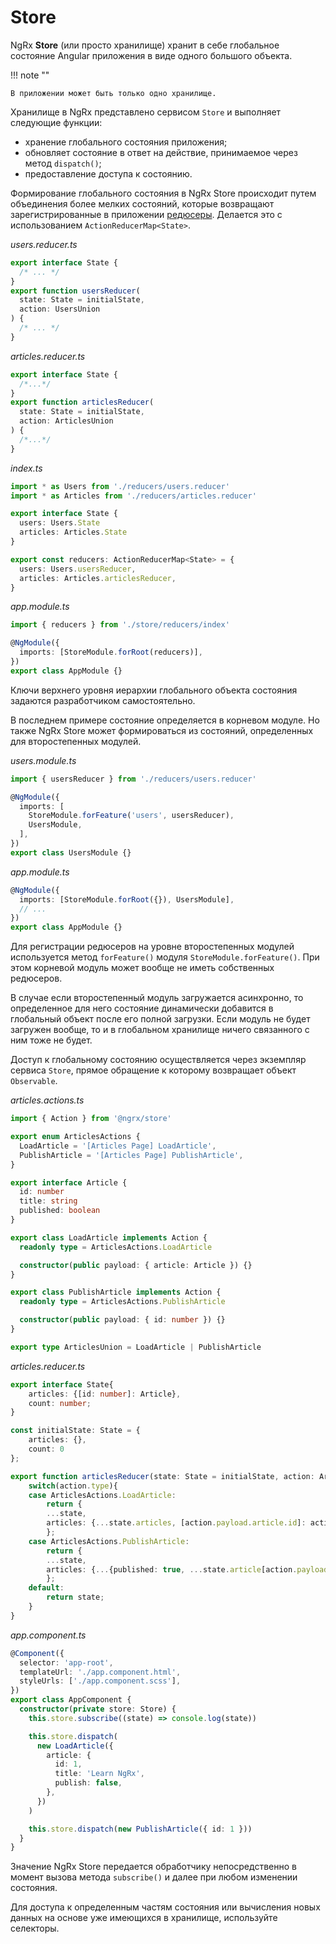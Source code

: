 # Store

NgRx **Store** (или просто хранилище) хранит в себе глобальное состояние Angular приложения в виде одного большого объекта.

!!! note ""

    В приложении может быть только одно хранилище.

Хранилище в NgRx представлено сервисом `Store` и выполняет следующие функции:

- хранение глобального состояния приложения;
- обновляет состояние в ответ на действие, принимаемое через метод `dispatch()`;
- предоставление доступа к состоянию.

Формирование глобального состояния в NgRx Store происходит путем объединения более мелких состояний, которые возвращают зарегистрированные в приложении [редюсеры](reducers.md). Делается это с использованием `ActionReducerMap<State>`.

_users.reducer.ts_

```ts
export interface State {
  /* ... */
}
export function usersReducer(
  state: State = initialState,
  action: UsersUnion
) {
  /* ... */
}
```

_articles.reducer.ts_

```ts
export interface State {
  /*...*/
}
export function articlesReducer(
  state: State = initialState,
  action: ArticlesUnion
) {
  /*...*/
}
```

_index.ts_

```ts
import * as Users from './reducers/users.reducer'
import * as Articles from './reducers/articles.reducer'

export interface State {
  users: Users.State
  articles: Articles.State
}

export const reducers: ActionReducerMap<State> = {
  users: Users.usersReducer,
  articles: Articles.articlesReducer,
}
```

_app.module.ts_

```ts
import { reducers } from './store/reducers/index'

@NgModule({
  imports: [StoreModule.forRoot(reducers)],
})
export class AppModule {}
```

Ключи верхнего уровня иерархии глобального объекта состояния задаются разработчиком самостоятельно.

В последнем примере состояние определяется в корневом модуле. Но также NgRx Store может формироваться из состояний, определенных для второстепенных модулей.

_users.module.ts_

```ts
import { usersReducer } from './reducers/users.reducer'

@NgModule({
  imports: [
    StoreModule.forFeature('users', usersReducer),
    UsersModule,
  ],
})
export class UsersModule {}
```

_app.module.ts_

```ts
@NgModule({
  imports: [StoreModule.forRoot({}), UsersModule],
  // ...
})
export class AppModule {}
```

Для регистрации редюсеров на уровне второстепенных модулей используется метод `forFeature()` модуля `StoreModule.forFeature()`. При этом корневой модуль может вообще не иметь собственных редюсеров.

В случае если второстепенный модуль загружается асинхронно, то определенное для него состояние динамически добавится в глобальный объект после его полной загрузки. Если модуль не будет загружен вообще, то и в глобальном хранилище ничего связанного с ним тоже не будет.

Доступ к глобальному состоянию осуществляется через экземпляр сервиса `Store`, прямое обращение к которому возвращает объект `Observable`.

_articles.actions.ts_

```ts
import { Action } from '@ngrx/store'

export enum ArticlesActions {
  LoadArticle = '[Articles Page] LoadArticle',
  PublishArticle = '[Articles Page] PublishArticle',
}

export interface Article {
  id: number
  title: string
  published: boolean
}

export class LoadArticle implements Action {
  readonly type = ArticlesActions.LoadArticle

  constructor(public payload: { article: Article }) {}
}

export class PublishArticle implements Action {
  readonly type = ArticlesActions.PublishArticle

  constructor(public payload: { id: number }) {}
}

export type ArticlesUnion = LoadArticle | PublishArticle
```

_articles.reducer.ts_

```ts
export interface State{
	articles: {[id: number]: Article},
	count: number;
}

const initialState: State = {
	articles: {},
	count: 0
};

export function articlesReducer(state: State = initialState, action: ArticlesUnion){
	switch(action.type){
	case ArticlesActions.LoadArticle:
		return {
		...state,
		articles: {...state.articles, [action.payload.article.id]: action.payload.article}
		};
	case ArticlesActions.PublishArticle:
		return {
		...state,
		articles: {...{published: true, ...state.article[action.payload.id]}, ...state.articles
		};
	default:
		return state;
	}
}
```

_app.component.ts_

```ts
@Component({
  selector: 'app-root',
  templateUrl: './app.component.html',
  styleUrls: ['./app.component.scss'],
})
export class AppComponent {
  constructor(private store: Store) {
    this.store.subscribe((state) => console.log(state))

    this.store.dispatch(
      new LoadArticle({
        article: {
          id: 1,
          title: 'Learn NgRx',
          publish: false,
        },
      })
    )

    this.store.dispatch(new PublishArticle({ id: 1 }))
  }
}
```

Значение NgRx Store передается обработчику непосредственно в момент вызова метода `subscribe()` и далее при любом изменении состояния.

Для доступа к определенным частям состояния или вычисления новых данных на основе уже имеющихся в хранилище, используйте селекторы.
